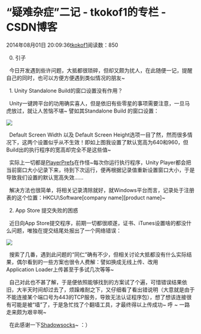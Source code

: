 # “疑难杂症”二记 - tkokof1的专栏 - CSDN博客

2014年08月01日 20:09:36[tkokof1](https://me.csdn.net/tkokof1)阅读数：850


  0. 引子

  今日开发遇到些许问题，大抵都很琐碎，但却又颇为扰人，在此随便一记，提醒自己的同时，也可以方便方便遇到类似情况的朋友~

  1. Unity Standalone Build的窗口设置没有作用？

  Unity一键跨平台的功用确实喜人，但是依旧有些零星的事项需要注意，一旦马虎放过，就让人苦恼不堪~ 譬如其Standalone Build 的窗口设置：

![](https://img-blog.csdn.net/20140801200739511)

  Default Screen Width 以及 Default Screen Height选项一目了然，然而很多情况下，这两个设置似乎从不生效！即如上图我设置了默认宽高为640和960，但Build出的执行程序的宽高却完全不是这些值~

  实际上一切都是[PlayerPrefs](http://docs.unity3d.com/ScriptReference/PlayerPrefs.html)在作怪~每次你运行执行程序，Unity Player都会把当前窗口大小记录下来，待到下次运行，便再根据记录值重新设置窗口大小，于是导致我们设置的默认宽高失效……

  解决方法也很简单，将相关记录清除就好，就Windows平台而言，记录处于注册表的这个位置：HKCU\Software\[company name]\[product name]~

  2. App Store 提交失败的困惑

  近日向App Store提交程序，前期一切都很顺遂，证书、iTunes设置啥的都没什么问题，唯独在提交结尾处报出了一个网络错误：

![](https://img-blog.csdn.net/20140801200747218)

  搜索了几番，遇到此问题的“同仁”确有不少，但相关讨论大抵都没有什么实际结果，偶尔看到的一些方案也很令人费解：譬如换成无线上传、改用Application Loader上传甚至于多试几次等等~

  自己对此也不甚了解，于是便依照能够找到的方案试了个遍，可惜错误结果依旧，大半天时间却过去了，烦躁难耐之下，又仔细看了看出错说明（大意就是由于不能连接某个端口号为443的TCP服务，导致无法认证程序包），想了想该连接很有可能是被“墙”了，于是急忙找了个翻墙工具，才最终得以上传成功~ 呼 ~ 一路走来颇为艰辛啊~

  在此感谢一下[Shadowsocks](http://www.waerfa.com/shadowsocks-for-mac)~ ：）

